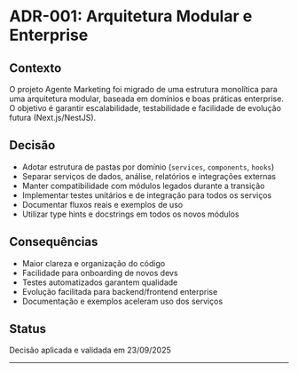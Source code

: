 # ADR-001: Arquitetura Modular e Enterprise

## Contexto

O projeto Agente Marketing foi migrado de uma estrutura monolítica para uma arquitetura modular, baseada em domínios e boas práticas enterprise. O objetivo é garantir escalabilidade, testabilidade e facilidade de evolução futura (Next.js/NestJS).

## Decisão

- Adotar estrutura de pastas por domínio (`services`, `components`, `hooks`)
- Separar serviços de dados, análise, relatórios e integrações externas
- Manter compatibilidade com módulos legados durante a transição
- Implementar testes unitários e de integração para todos os serviços
- Documentar fluxos reais e exemplos de uso
- Utilizar type hints e docstrings em todos os novos módulos

## Consequências

- Maior clareza e organização do código
- Facilidade para onboarding de novos devs
- Testes automatizados garantem qualidade
- Evolução facilitada para backend/frontend enterprise
- Documentação e exemplos aceleram uso dos serviços

## Status

Decisão aplicada e validada em 23/09/2025

---
